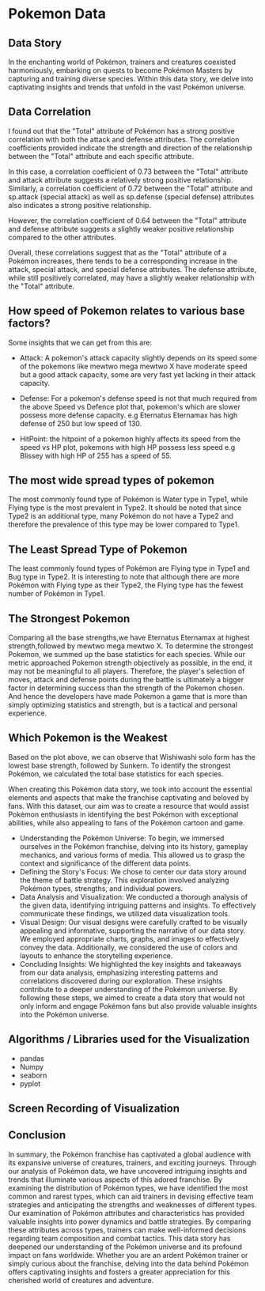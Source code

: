 # Pokemon Data
## Data Story
In the enchanting world of Pokémon, trainers and creatures coexisted harmoniously, embarking on quests to become Pokémon Masters by capturing and training diverse species. Within this data story, we delve into captivating insights and trends that unfold in the vast Pokémon universe.

## Data Correlation
I found out that the "Total" attribute of Pokémon has a strong positive correlation with both the attack and defense attributes. The correlation coefficients provided indicate the strength and direction of the relationship between the "Total" attribute and each specific attribute.

In this case, a correlation coefficient of 0.73 between the "Total" attribute and attack attribute suggests a relatively strong positive relationship. Similarly, a correlation coefficient of 0.72 between the "Total" attribute and sp.attack (special attack) as well as sp.defense (special defense) attributes also indicates a strong positive relationship.

However, the correlation coefficient of 0.64 between the "Total" attribute and defense attribute suggests a slightly weaker positive relationship compared to the other attributes.

Overall, these correlations suggest that as the "Total" attribute of a Pokémon increases, there tends to be a corresponding increase in the attack, special attack, and special defense attributes. The defense attribute, while still positively correlated, may have a slightly weaker relationship with the "Total" attribute.

## How speed of Pokemon relates to various base factors?
Some insights that we can get from this  are:

- Attack: A pokemon's attack capacity slightly depends on its speed some of the pokemons like mewtwo mega mewtwo X have moderate speed but a good attack capacity, some are very fast yet lacking in their attack capacity.

- Defense: For a pokemon's defense speed is not that much required from the above Speed vs Defence plot that, pokemon's which are slower possess more defense capacity. e.g Eternatus Eternamax has high defense of 250 but low speed of 130.
- HitPoint: the hitpoint of a pokemon highly affects its speed from the speed vs HP plot, pokemons with high HP possess less speed e.g Blissey with high HP of 255 has a speed of 55.

## The most wide spread types of pokemon
The most commonly found type of Pokémon is Water type in Type1, while Flying type is the most prevalent in Type2. It should be noted that since Type2 is an additional type, many Pokémon do not have a Type2 and therefore the prevalence of this type may be lower compared to Type1.

## The Least Spread Type of Pokemon
The least commonly found types of Pokémon are Flying type in Type1 and Bug type in Type2. It is interesting to note that although there are more Pokémon with Flying type as their Type2, the Flying type has the fewest number of Pokémon in Type1.

## The Strongest Pokemon
Comparing all the base strengths,we have Eternatus Eternamax at highest strength,followed by mewtwo mega mewtwo X. To determine the strongest Pokemon, we summed up the base statistics for each species. While our metric approached Pokemon strength objectively as possible, in the end, it may not be meaningful to all players.
Therefore, the player's selection of moves, attack and defense points during the battle is ultimately a bigger factor in determining success than the strength of the Pokemon chosen. And hence the developers have made Pokemon a game that is more than simply optimizing statistics and strength, but is a tactical and personal experience.

##  Which Pokemon is the Weakest
Based on the plot above, we can observe that Wishiwashi solo form has the lowest base strength, followed by Sunkern. To identify the strongest Pokémon, we calculated the total base statistics for each species.

When creating this Pokémon data story, we took into account the essential elements and aspects that make the franchise captivating and beloved by fans. With this dataset, our aim was to create a resource that would assist Pokémon enthusiasts in identifying the best Pokémon with exceptional abilities, while also appealing to fans of the Pokémon cartoon and game.

- Understanding the Pokémon Universe: To begin, we immersed ourselves in the Pokémon franchise, delving into its history, gameplay mechanics, and various forms of media. This allowed us to grasp the context and significance of the different data points.
- Defining the Story's Focus: We chose to center our data story around the theme of battle strategy. This exploration involved analyzing Pokémon types, strengths, and individual powers.
- Data Analysis and Visualization: We conducted a thorough analysis of the given data, identifying intriguing patterns and insights. To effectively communicate these findings, we utilized data visualization tools.
- Visual Design: Our visual designs were carefully crafted to be visually appealing and informative, supporting the narrative of our data story. We employed appropriate charts, graphs, and images to effectively convey the data. Additionally, we considered the use of colors and layouts to enhance the storytelling experience.
- Concluding Insights: We highlighted the key insights and takeaways from our data analysis, emphasizing interesting patterns and correlations discovered during our exploration. These insights contribute to a deeper understanding of the Pokémon universe.
By following these steps, we aimed to create a data story that would not only inform and engage Pokémon fans but also provide valuable insights into the Pokémon universe.

## Algorithms / Libraries used for the Visualization
- pandas 
- Numpy
- seaborn 
- pyplot 

## Screen Recording of Visualization

## Conclusion
In summary, the Pokémon franchise has captivated a global audience with its expansive universe of creatures, trainers, and exciting journeys. Through our analysis of Pokémon data, we have uncovered intriguing insights and trends that illuminate various aspects of this adored franchise. By examining the distribution of Pokémon types, we have identified the most common and rarest types, which can aid trainers in devising effective team strategies and anticipating the strengths and weaknesses of different types. Our examination of Pokémon attributes and characteristics has provided valuable insights into power dynamics and battle strategies. By comparing these attributes across types, trainers can make well-informed decisions regarding team composition and combat tactics. This data story has deepened our understanding of the Pokémon universe and its profound impact on fans worldwide. Whether you are an ardent Pokémon trainer or simply curious about the franchise, delving into the data behind Pokémon offers captivating insights and fosters a greater appreciation for this cherished world of creatures and adventure.
